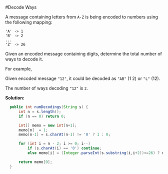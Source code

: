 #Decode Ways

A message containing letters from ``A-Z`` is being encoded to numbers using the following mapping:

```
'A' -> 1
'B' -> 2
...
'Z' -> 26
```

Given an encoded message containing digits, determine the total number of ways to decode it.

For example,

Given encoded message ``"12"``, it could be decoded as ``"AB"`` (1 2) or ``"L"`` (12).

The number of ways decoding ``"12"`` is ``2``.

**Solution:**

```java
  public int numDecodings(String s) {
      int n = s.length();
      if (n == 0) return 0;

      int[] memo = new int[n+1];
      memo[n]  = 1;
      memo[n-1] = s.charAt(n-1) != '0' ? 1 : 0;

      for (int i = n - 2; i >= 0; i--)
          if (s.charAt(i) == '0') continue;
          else memo[i] = (Integer.parseInt(s.substring(i,i+2))<=26) ? memo[i+1]+memo[i+2] : memo[i+1];

      return memo[0];
  }
```
